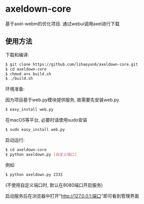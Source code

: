 # axeldown-core

基于axel-webm的优化项目. 通过webui调用axel进行下载

## 使用方法

下载和编译:

``` bash
$ git clone https://github.com/lihaoyun6/axeldown-core.git
$ cd axeldown-core
$ chmod a+x build.sh
$ ./build.sh
```

环境准备:

因为项目基于web.py模块提供服务, 故需要先安装web.py

``` bash
$ easy_install web.py
```
在macOS等平台, 必要时请使用sudo安装 

``` bash
$ sudo easy_install web.py
```

启动运行:

``` bash
$ cd axeldown-core
$ python axeldown.py [自定义端口]
```
例如
``` bash
$ python axeldown.py 2333
```
(不使用自定义端口时, 默认在8080端口开启服务)

启动服务后在浏览器中打开"<http://127.0.0.1:端口>"即可看到管理界面
